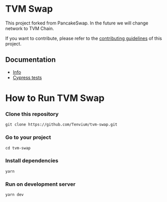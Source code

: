 # TVM Swap



This project forked from PancakeSwap. In the future we will change network to TVM Chain.

If you want to contribute, please refer to the [contributing guidelines](./CONTRIBUTING.md) of this project.

## Documentation

- [Info](doc/Info.md)
- [Cypress tests](doc/Cypress.md)
# How to Run TVM Swap

### Clone this repository
```
git clone https://github.com/Tenvium/tvm-swap.git
```

### Go to your project
```
cd tvm-swap
```

### Install dependencies
```
yarn
```

### Run on development server
```
yarn dev
```
